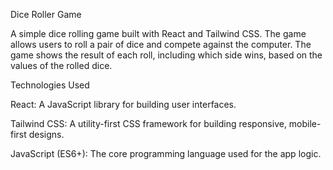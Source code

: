 Dice Roller Game

A simple dice rolling game built with React and Tailwind CSS.
The game allows users to roll a pair of dice and compete against 
the computer. The game shows the result of each roll, including which side wins, based on the values of the rolled dice.

Technologies Used

React: A JavaScript library for building user interfaces.

Tailwind CSS: 
A utility-first CSS framework for building responsive, mobile-first designs.

JavaScript (ES6+):
The core programming language used for the app logic.
